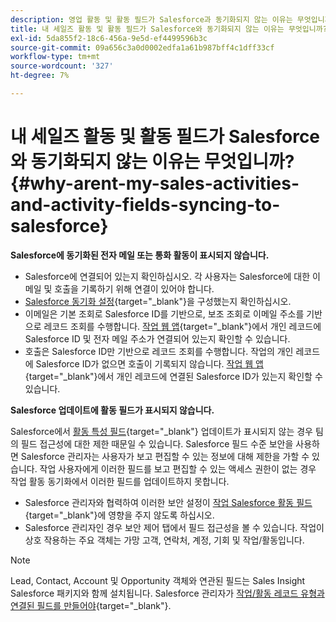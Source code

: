 ```yaml
---
description: 영업 활동 및 활동 필드가 Salesforce과 동기화되지 않는 이유는 무엇입니까? - Marketo 설명서 - 제품 설명서
title: 내 세일즈 활동 및 활동 필드가 Salesforce와 동기화되지 않는 이유는 무엇입니까?
exl-id: 5da855f2-18c6-456a-9e5d-ef4499596b3c
source-git-commit: 09a656c3a0d0002edfa1a61b987bff4c1dff33cf
workflow-type: tm+mt
source-wordcount: '327'
ht-degree: 7%

---
```


# 내 세일즈 활동 및 활동 필드가 Salesforce와 동기화되지 않는 이유는 무엇입니까? {#why-arent-my-sales-activities-and-activity-fields-syncing-to-salesforce}

**Salesforce에 동기화된 전자 메일 또는 통화 활동이 표시되지 않습니다.**

* Salesforce에 연결되어 있는지 확인하십시오. 각 사용자는 Salesforce에 대한 이메일 및 호출을 기록하기 위해 연결이 있어야 합니다.
* [Salesforce 동기화 설정](/help/marketo/product-docs/marketo-sales-insight/actions/crm/salesforce-integration/sync-sales-activities-to-salesforce.md){target="_blank"}을 구성했는지 확인하십시오.
* 이메일은 기본 조회로 Salesforce ID를 기반으로, 보조 조회로 이메일 주소를 기반으로 레코드 조회를 수행합니다. [작업 웹 앱](https://toutapp.com/next#command_center){target="_blank"}에서 개인 레코드에 Salesforce ID 및 전자 메일 주소가 연결되어 있는지 확인할 수 있습니다.
* 호출은 Salesforce ID만 기반으로 레코드 조회를 수행합니다. 작업의 개인 레코드에 Salesforce ID가 없으면 호출이 기록되지 않습니다. [작업 웹 앱](https://toutapp.com/next#command_center){target="_blank"}에서 개인 레코드에 연결된 Salesforce ID가 있는지 확인할 수 있습니다.

**Salesforce 업데이트에 활동 필드가 표시되지 않습니다.**

Salesforce에서 [활동 특성 필드](/help/marketo/product-docs/marketo-sales-insight/actions/crm/salesforce-package-configuration/logging-sales-activity-attributes-to-salesforce.md){target="_blank"} 업데이트가 표시되지 않는 경우 팀의 필드 접근성에 대한 제한 때문일 수 있습니다. Salesforce 필드 수준 보안을 사용하면 Salesforce 관리자는 사용자가 보고 편집할 수 있는 정보에 대해 제한을 가할 수 있습니다. 작업 사용자에게 이러한 필드를 보고 편집할 수 있는 액세스 권한이 없는 경우 작업 활동 동기화에서 이러한 필드를 업데이트하지 못합니다.

* Salesforce 관리자와 협력하여 이러한 보안 설정이 [작업 Salesforce 활동 필드](/help/marketo/product-docs/marketo-sales-insight/actions/crm/salesforce-package-configuration/logging-sales-activity-attributes-to-salesforce.md){target="_blank"}에 영향을 주지 않도록 하십시오.
* Salesforce 관리자인 경우 보안 제어 탭에서 필드 접근성을 볼 수 있습니다. 작업이 상호 작용하는 주요 객체는 가망 고객, 연락처, 계정, 기회 및 작업/활동입니다.

>[!NOTE]
>
>Lead, Contact, Account 및 Opportunity 객체와 연관된 필드는 Sales Insight Salesforce 패키지와 함께 설치됩니다. Salesforce 관리자가 [작업/활동 레코드 유형과 연결된 필드를 만들어야](/help/marketo/product-docs/marketo-sales-insight/actions/crm/salesforce-package-configuration/logging-sales-activity-attributes-to-salesforce.md){target="_blank"}.
